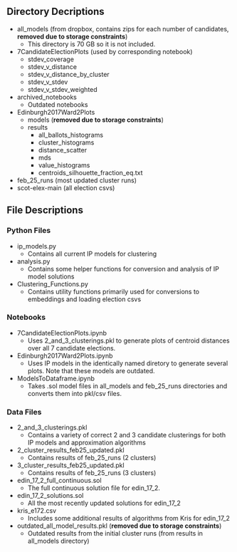 ## Directory Decriptions

- all_models (from dropbox, contains zips for each number of candidates, **removed due to storage constraints**)
    -  This directory is 70 GB so it is not included.
- 7CandidateElectionPlots (used by corresponding notebook)
    - stdev_coverage
    - stdev_v_distance
    - stdev_v_distance_by_cluster
    - stdev_v_stdev
    - stdev_v_stdev_weighted
- archived_notebooks
    - Outdated notebooks
- Edinburgh2017Ward2Plots
    - models (**removed due to storage constraints**)
    - results
        - all_ballots_histograms
        - cluster_histograms
        - distance_scatter
        - mds
        - value_histograms
        - centroids_silhouette_fraction_eq.txt
- feb_25_runs (most updated cluster runs)
- scot-elex-main (all election csvs)


## File Descriptions

### Python Files
- ip_models.py
    - Contains all current IP models for clustering
- analysis.py
    - Contains some helper functions for conversion and analysis of IP model solutions
- Clustering_Functions.py
    - Contains utility functions primarily used for conversions to embeddings and loading election csvs

### Notebooks

- 7CandidateElectionPlots.ipynb
    - Uses 2_and_3_clusterings.pkl to generate plots of centroid distances over all 7 candidate elections.
- Edinburgh2017Ward2Plots.ipynb
    - Uses IP models in the identically named diretory to generate several plots. Note that these models are outdated.
- ModelsToDataframe.ipynb
    - Takes .sol model files in all_models and feb_25_runs directories and converts them into pkl/csv files.

### Data Files
- 2_and_3_clusterings.pkl
    - Contains a variety of correct 2 and 3 candidate clusterings for both IP models and approximation algorithms
- 2_cluster_results_feb25_updated.pkl
    - Contains results of feb_25_runs (2 clusters)
- 3_cluster_results_feb25_updated.pkl
    - Contains results of feb_25_runs (3 clusters)
- edin_17_2_full_continuous.sol
    - The full continuous solution file for edin_17_2.
- edin_17_2_solutions.sol
    - All the most recently updated solutions for edin_17_2
- kris_e172.csv
    - Includes some additional results of algorithms from Kris for edin_17_2
- outdated_all_model_results.pkl (**removed due to storage constraints**)
    - Outdated results from the initial cluster runs (from results in all_models directory)



